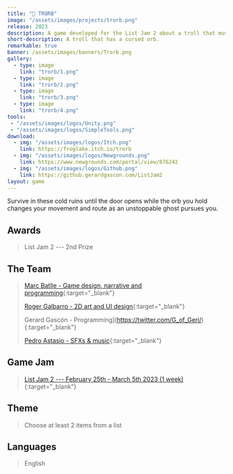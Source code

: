 ```yaml
---
title: "🔮 TRORB"
image: "/assets/images/projects/trorb.png"
release: 2023
description: A game developed for the List Jam 2 about a troll that must protect the orb that constantly changes the level and gameplay from an unstoppable ghost.
short-description: A troll that has a cursed orb.
remarkable: true
banner: /assets/images/banners/Trorb.png
gallery:
  - type: image
    link: "trorb/1.png"
  - type: image
    link: "trorb/2.png"
  - type: image
    link: "trorb/3.png"
  - type: image
    link: "trorb/4.png"
tools:
 - "/assets/images/logos/Unity.png"
 - "/assets/images/logos/SimpleTools.png"
download:
  - img: "/assets/images/logos/Itch.png"
    link: https://froglake.itch.io/trorb
  - img: "/assets/images/logos/Newgrounds.png"
    link: https://www.newgrounds.com/portal/view/876242
  - img: "/assets/images/logos/Github.png"
    link: https://github.gerardgascon.com/ListJam2
layout: game
---
```


Survive in these cold ruins until the door opens while the orb you hold changes your movement and route as an unstoppable ghost pursues you.

## Awards

> List Jam 2 --- 2nd Prize

## The Team

> [Marc Batlle - Game design, narrative and programming](https://twitter.com/Atrichocke/){:target="_blank"}
>
> [Roger Galbarro - 2D art and UI design](https://twitter.com/Rugi_Kong/){:target="_blank"}
>
> Gerard Gascón - Programming](https://twitter.com/G_of_Geri/){:target="_blank"}
>
> [Pedro Astasio - SFXs & music](https://twitter.com/Pedro_Astasio/){:target="_blank"}

## Game Jam

> [List Jam 2 --- February 25th - March 5th 2023 (1 week)](https://www.newgrounds.com/bbs/topic/1521221/){:target="_blank"}

## Theme

> Choose at least 2 items from a list

## Languages

> English
